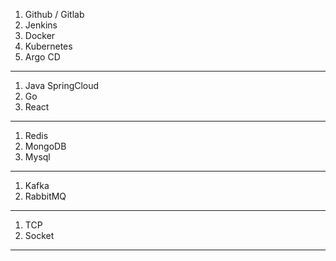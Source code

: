 1. Github / Gitlab
2. Jenkins
3. Docker
4. Kubernetes
5. Argo CD

-----------------

1. Java SpringCloud
2. Go
3. React

------------------

1. Redis
2. MongoDB
3. Mysql

------------------

1. Kafka
2. RabbitMQ

------------------

1. TCP
2. Socket

------------------
